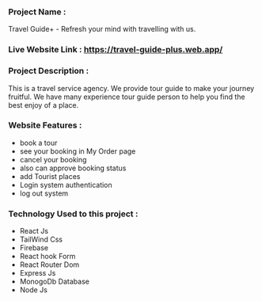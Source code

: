 ### Project Name :

Travel Guide+ - Refresh your mind with travelling with us.

### Live Website Link : https://travel-guide-plus.web.app/

### Project Description :

This is a travel service agency. We provide tour guide to make your journey fruitful. We have many experience tour guide person to help you find the best enjoy of a place. 

### Website Features :

* book a tour
* see your booking in My Order page
* cancel your booking
* also can approve booking status
* add Tourist places
* Login system authentication 
* log out system 

### Technology Used to this project :

* React Js
* TailWind Css
* Firebase
* React hook Form 
* React Router Dom
* Express Js
* MonogoDb Database
* Node Js